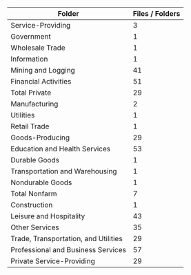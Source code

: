 | Folder                               |   Files / Folders |
|--------------------------------------|-------------------|
| Service-Providing                    |                 3 |
| Government                           |                 1 |
| Wholesale Trade                      |                 1 |
| Information                          |                 1 |
| Mining and Logging                   |                41 |
| Financial Activities                 |                51 |
| Total Private                        |                29 |
| Manufacturing                        |                 2 |
| Utilities                            |                 1 |
| Retail Trade                         |                 1 |
| Goods-Producing                      |                29 |
| Education and Health Services        |                53 |
| Durable Goods                        |                 1 |
| Transportation and Warehousing       |                 1 |
| Nondurable Goods                     |                 1 |
| Total Nonfarm                        |                 7 |
| Construction                         |                 1 |
| Leisure and Hospitality              |                43 |
| Other Services                       |                35 |
| Trade, Transportation, and Utilities |                29 |
| Professional and Business Services   |                57 |
| Private Service-Providing            |                29 |